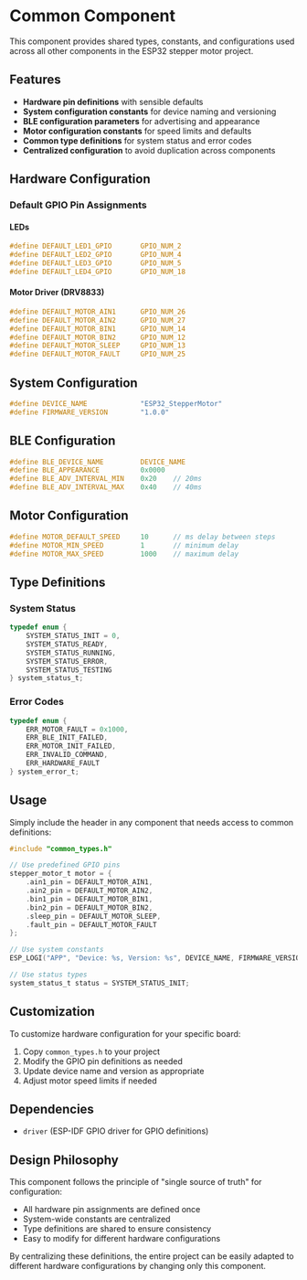 # Common Component

This component provides shared types, constants, and configurations used across all other components in the ESP32 stepper motor project.

## Features

- **Hardware pin definitions** with sensible defaults
- **System configuration constants** for device naming and versioning
- **BLE configuration parameters** for advertising and appearance
- **Motor configuration constants** for speed limits and defaults
- **Common type definitions** for system status and error codes
- **Centralized configuration** to avoid duplication across components

## Hardware Configuration

### Default GPIO Pin Assignments

#### LEDs
```c
#define DEFAULT_LED1_GPIO       GPIO_NUM_2
#define DEFAULT_LED2_GPIO       GPIO_NUM_4  
#define DEFAULT_LED3_GPIO       GPIO_NUM_5
#define DEFAULT_LED4_GPIO       GPIO_NUM_18
```

#### Motor Driver (DRV8833)
```c
#define DEFAULT_MOTOR_AIN1      GPIO_NUM_26
#define DEFAULT_MOTOR_AIN2      GPIO_NUM_27
#define DEFAULT_MOTOR_BIN1      GPIO_NUM_14
#define DEFAULT_MOTOR_BIN2      GPIO_NUM_12
#define DEFAULT_MOTOR_SLEEP     GPIO_NUM_13
#define DEFAULT_MOTOR_FAULT     GPIO_NUM_25
```

## System Configuration

```c
#define DEVICE_NAME             "ESP32_StepperMotor"
#define FIRMWARE_VERSION        "1.0.0"
```

## BLE Configuration

```c
#define BLE_DEVICE_NAME         DEVICE_NAME
#define BLE_APPEARANCE          0x0000
#define BLE_ADV_INTERVAL_MIN    0x20    // 20ms
#define BLE_ADV_INTERVAL_MAX    0x40    // 40ms
```

## Motor Configuration

```c
#define MOTOR_DEFAULT_SPEED     10      // ms delay between steps
#define MOTOR_MIN_SPEED         1       // minimum delay
#define MOTOR_MAX_SPEED         1000    // maximum delay
```

## Type Definitions

### System Status
```c
typedef enum {
    SYSTEM_STATUS_INIT = 0,
    SYSTEM_STATUS_READY,
    SYSTEM_STATUS_RUNNING,
    SYSTEM_STATUS_ERROR,
    SYSTEM_STATUS_TESTING
} system_status_t;
```

### Error Codes
```c
typedef enum {
    ERR_MOTOR_FAULT = 0x1000,
    ERR_BLE_INIT_FAILED,
    ERR_MOTOR_INIT_FAILED,
    ERR_INVALID_COMMAND,
    ERR_HARDWARE_FAULT
} system_error_t;
```

## Usage

Simply include the header in any component that needs access to common definitions:

```c
#include "common_types.h"

// Use predefined GPIO pins
stepper_motor_t motor = {
    .ain1_pin = DEFAULT_MOTOR_AIN1,
    .ain2_pin = DEFAULT_MOTOR_AIN2,
    .bin1_pin = DEFAULT_MOTOR_BIN1,
    .bin2_pin = DEFAULT_MOTOR_BIN2,
    .sleep_pin = DEFAULT_MOTOR_SLEEP,
    .fault_pin = DEFAULT_MOTOR_FAULT
};

// Use system constants
ESP_LOGI("APP", "Device: %s, Version: %s", DEVICE_NAME, FIRMWARE_VERSION);

// Use status types
system_status_t status = SYSTEM_STATUS_INIT;
```

## Customization

To customize hardware configuration for your specific board:

1. Copy `common_types.h` to your project
2. Modify the GPIO pin definitions as needed
3. Update device name and version as appropriate
4. Adjust motor speed limits if needed

## Dependencies

- `driver` (ESP-IDF GPIO driver for GPIO definitions)

## Design Philosophy

This component follows the principle of "single source of truth" for configuration:
- All hardware pin assignments are defined once
- System-wide constants are centralized
- Type definitions are shared to ensure consistency
- Easy to modify for different hardware configurations

By centralizing these definitions, the entire project can be easily adapted to different hardware configurations by changing only this component. 